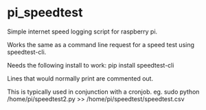 # pi_speedtest
Simple internet speed logging script for raspberry pi.

Works the same as a command line request for a speed test using speedtest-cli.

Needs the following install to work:
pip install speedtest-cli

Lines that would normally print are commented out.

This is typically used in conjunction with a cronjob.
eg. sudo python /home/pi/speedtest2.py >> /home/pi/speedtest/speedtest.csv

